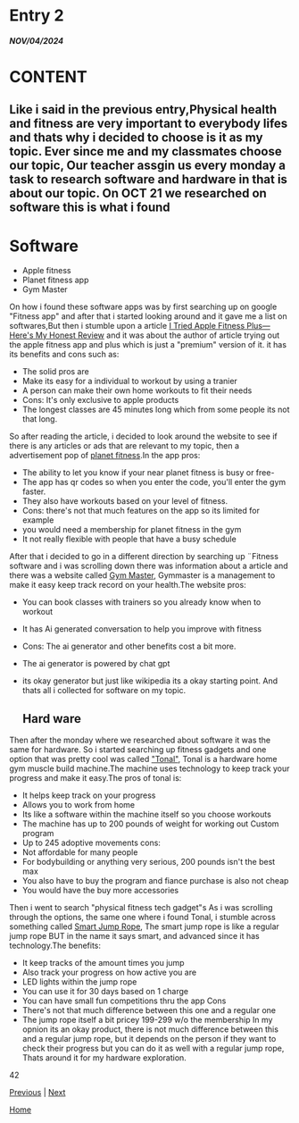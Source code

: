 # Entry 2
##### NOV/04/2024

# CONTENT
Like i said in the previous entry,Physical health and fitness are very important to everybody lifes and thats why i decided to choose is it as my topic. Ever since me and my classmates choose our topic, Our teacher assgin us every monday a task to research software and hardware in that is about our topic. On OCT 21 we researched on software this is what i found
--
# Software 
* Apple fitness
* Planet fitness app
* Gym Master
 
 On how i found these software apps was by first searching up on google "Fitness app" and after that i started looking around and it gave me a list on softwares,But then i stumble upon a article [I Tried Apple Fitness Plus—Here's My Honest Review](https://parade.com/health/apple-fitness-plus-review) and it was about the author of article trying out the apple fitness app and plus which is just a "premium" version of it. it has its benefits and cons such as:

 * The solid pros are
* Make its easy for a individual to workout by using a tranier
* A person can make their own home workouts to fit their needs
* Cons: It's only exclusive to apple products
* The longest classes are 45 minutes long which from some people its not that long.

So after reading the article, i decided to look around the website to see if there is any articles or ads that are relevant to my topic, then a advertisement pop of [planet fitness](https://www.planetfitness.com/mobileapp).In the app pros:
* The ability to let you know if your near planet fitness is busy or free-
* The app has qr codes so when you enter the code, you'll enter the gym faster.
* They also have workouts based on your level of fitness.
* Cons: there's not that much features on the app so its limited for example
* you would need a membership for planet fitness in the gym
* It not really flexible with people that have a busy schedule

 After that i decided to go in a different direction by searching up ¨Fitness software and i was scrolling down there was information about a article and there was a website called [Gym Master](https://www.gymmaster.com/), Gymmaster is a management to make it easy keep track record on your health.The website pros:
* You can book classes with trainers so you already know when to workout
* It has Ai generated conversation to help you improve with fitness
* Cons: The ai generator and other benefits cost a bit more.
* The ai generator is powered by chat gpt
* its okay generator but just like wikipedia its a okay starting point.
 And thats all i collected for software on my topic.

   Hard ware
  ---
  
Then after the monday where we researched about software it was the same for hardware. So i started searching up fitness gadgets and one option that was pretty cool was called ["Tonal"](https://www.tonal.com/blog/), Tonal is a hardware home gym muscle build machine.The machine uses technology to keep track your progress and make it easy.The pros of tonal is: 
* It helps keep track on your progress
* Allows you to work from home
* Its like a software within the machine itself so you choose workouts
* The machine has up to 200 pounds of weight for working out
Custom program
* Up to 245 adoptive movements
cons:
* Not affordable for many people
* For bodybuilding or anything very serious, 200 pounds isn't the best max
* You also have to buy the program and fiance purchase is also not cheap
* You would have the buy more accessories

Then i went to search "physical fitness tech gadget"s As i was scrolling through the options, the same one where i found Tonal, i stumble across something called [Smart Jump Rope](https://tangramfactory.com/smartrope/en/), The smart jump rope is like a regular jump rope BUT in the name it says smart, and advanced since it has technology.The benefits:
* It keep tracks of the amount times you jump
* Also track your progress on how active you are
* LED lights within the jump rope
* You can use it for 30 days based on 1 charge
* You can have small fun competitions thru the app
Cons
* There's not that much difference between this one and a regular one
* The jump rope itself a bit pricey 199-299 w/o the membership
In my opnion its an okay product, there is not much difference between this and a regular jump rope, but it depends on the person if they want to check their progress but you can do it as well with a regular jump rope, Thats around it for my hardware exploration.






42

[Previous](entry01.md) | [Next](entry03.md)

[Home](../README.md)
